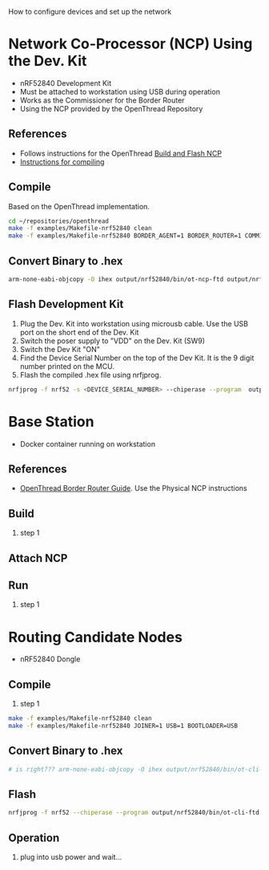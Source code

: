 How to configure devices and set up the network


# Network Co-Processor (NCP) Using the Dev. Kit
- nRF52840 Development Kit
- Must be attached to workstation using USB during operation
- Works as the Commissioner for the Border Router
- Using the NCP provided by the OpenThread Repository

## References
- Follows instructions for the OpenThread [Build and Flash NCP](https://openthread.io/guides/border-router/build#build-and-flash-ncp)
- [Instructions for compiling](https://openthread.io/platforms/co-processor/firmware)

## Compile
Based on the OpenThread implementation.
```bash
cd ~/repositories/openthread
make -f examples/Makefile-nrf52840 clean
make -f examples/Makefile-nrf52840 BORDER_AGENT=1 BORDER_ROUTER=1 COMMISSIONER=1 UDP_FORWARD=1 USB=1 LINK_RAW=1
```

## Convert Binary to .hex
```bash
arm-none-eabi-objcopy -O ihex output/nrf52840/bin/ot-ncp-ftd output/nrf52840/bin/ot-ncp-ftd.hex
```

## Flash Development Kit

1. Plug the Dev. Kit into workstation using microusb cable. Use the USB port on the short end of the Dev. Kit
1. Switch the poser supply to "VDD" on the Dev. Kit (SW9)
1. Switch the Dev Kit "ON"
1. Find the Device Serial Number on the top of the Dev Kit.
    It is the 9 digit number printed on the MCU.
1. Flash the compiled .hex file using nrfjprog.
```bash
nrfjprog -f nrf52 -s <DEVICE_SERIAL_NUMBER> --chiperase --program  output/nrf52840/bin/ot-ncp-ftd.hex --reset
```


# Base Station
- Docker container running on workstation

## References
- [OpenThread Border Router Guide](https://openthread.io/guides/border-router/docker/run).
    Use the Physical NCP instructions

## Build
1. step 1

## Attach NCP

## Run
1. step 1



# Routing Candidate Nodes
- nRF52840 Dongle

## Compile
1. step 1
```bash
make -f examples/Makefile-nrf52840 clean
make -f examples/Makefile-nrf52840 JOINER=1 USB=1 BOOTLOADER=USB
```

## Convert Binary to .hex
```bash
# is right??? arm-none-eabi-objcopy -O ihex output/nrf52840/bin/ot-cli-ftd output/nrf52840/bin/ot-cli-ftd.hex
```

## Flash
```bash
nrfjprog -f nrf52 --chiperase --program output/nrf52840/bin/ot-cli-ftd.hex --reset
```

## Operation
1. plug into usb power and wait...

